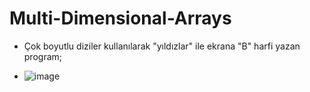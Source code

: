 # Multi-Dimensional-Arrays
- Çok boyutlu diziler kullanılarak "yıldızlar" ile ekrana "B" harfi yazan program;




- ![image](https://github.com/elifdmrts/Multi-Dimensional-Arrays/assets/146878318/bdfa102f-4c70-4a03-aa03-c50f41ae32b0)

